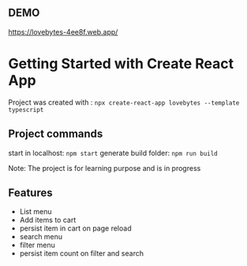 ## DEMO

https://lovebytes-4ee8f.web.app/

# Getting Started with Create React App

Project was created with : `npx create-react-app lovebytes --template typescript`

## Project commands

start in localhost: `npm start`
generate build folder: `npm run build`


Note: The project is for learning purpose and is in progress

## Features
- List menu
- Add items to cart
- persist item in cart on page reload
- search menu
- filter menu
- persist item count on filter and search